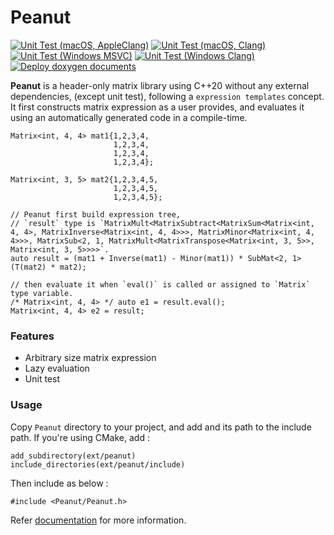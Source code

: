 # Peanut

[![Unit Test (macOS, AppleClang)](https://github.com/pjessesco/peanut/actions/workflows/unittest_macos_appleclang.yml/badge.svg?branch=main)](https://github.com/pjessesco/peanut/actions/workflows/unittest_macos_appleclang.yml) 
[![Unit Test (macOS, Clang)](https://github.com/pjessesco/peanut/actions/workflows/unittest_macos_clang.yml/badge.svg?branch=main)](https://github.com/pjessesco/peanut/actions/workflows/unittest_macos_clang.yml) 
[![Unit Test (Windows MSVC)](https://github.com/pjessesco/peanut/actions/workflows/unittest_windows_msvc.yml/badge.svg?branch=main)](https://github.com/pjessesco/peanut/actions/workflows/unittest_windows_msvc.yml)
[![Unit Test (Windows Clang)](https://github.com/pjessesco/peanut/actions/workflows/unittest_windows_clang.yml/badge.svg?branch=main)](https://github.com/pjessesco/peanut/actions/workflows/unittest_windows_clang.yml) 
[![Deploy doxygen documents](https://github.com/pjessesco/peanut/actions/workflows/docs.yml/badge.svg?branch=main)](https://github.com/pjessesco/peanut/actions/workflows/docs.yml)

**Peanut** is a header-only matrix library using C++20 without any external dependencies, (except unit test), following a `expression templates` concept. It first constructs matrix expression as a user provides, and evaluates it using an automatically generated code in a compile-time.

```
Matrix<int, 4, 4> mat1{1,2,3,4,
                       1,2,3,4,
                       1,2,3,4,
                       1,2,3,4};

Matrix<int, 3, 5> mat2{1,2,3,4,5,
                       1,2,3,4,5,
                       1,2,3,4,5};

// Peanut first build expression tree,
// `result` type is `MatrixMult<MatrixSubtract<MatrixSum<Matrix<int, 4, 4>, MatrixInverse<Matrix<int, 4, 4>>>, MatrixMinor<Matrix<int, 4, 4>>>, MatrixSub<2, 1, MatrixMult<MatrixTranspose<Matrix<int, 3, 5>>, Matrix<int, 3, 5>>>>`.
auto result = (mat1 + Inverse(mat1) - Minor(mat1)) * SubMat<2, 1>(T(mat2) * mat2);

// then evaluate it when `eval()` is called or assigned to `Matrix` type variable.
/* Matrix<int, 4, 4> */ auto e1 = result.eval();
Matrix<int, 4, 4> e2 = result;
```

### Features
- Arbitrary size matrix expression
- Lazy evaluation
- Unit test

### Usage
Copy `Peanut` directory to your project, and add and its path to the include path. If you're using CMake, add :

    add_subdirectory(ext/peanut)
    include_directories(ext/peanut/include)

Then include as below :

    #include <Peanut/Peanut.h>

Refer [documentation](https://pjessesco.github.io/peanut/) for more information.
